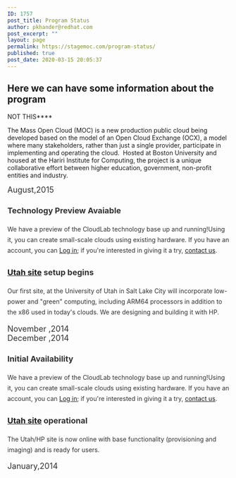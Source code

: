 ```yaml
---
ID: 1757
post_title: Program Status
author: pkhander@redhat.com
post_excerpt: ""
layout: page
permalink: https://stagemoc.com/program-status/
published: true
post_date: 2020-03-15 20:05:37
---
```

<!-- wp:group -->
<div class="wp-block-group"><div class="wp-block-group__inner-container"><!-- wp:group -->
<div class="wp-block-group"><div class="wp-block-group__inner-container"><!-- wp:columns -->
<div class="wp-block-columns"><!-- wp:column {"width":31} -->
<div class="wp-block-column" style="flex-basis:31%"><!-- wp:heading -->
<h2>Here we can have some information about the program</h2>
<!-- /wp:heading -->

<!-- wp:paragraph {"align":"center","fontSize":"medium"} -->
<p class="has-text-align-center has-medium-font-size">NOT THIS****</p>
<!-- /wp:paragraph -->

<!-- wp:paragraph {"align":"center","fontSize":"medium"} -->
<p class="has-text-align-center has-medium-font-size">The Mass Open Cloud (MOC) is a new production public cloud being developed based on the model of an Open Cloud Exchange (OCX),  a model where many stakeholders, rather than just a single provider,  participate in implementing and operating the cloud.  Hosted at Boston  University and housed at the Hariri Institute for Computing, the project  is a unique collaborative effort between higher education, government,  non-profit entities and industry.</p>
<!-- /wp:paragraph --></div>
<!-- /wp:column -->

<!-- wp:column {"width":69} -->
<div class="wp-block-column" style="flex-basis:69%"><!-- wp:ctl/instant-timeline {"timelineLayout":"one-sided","textColor":"#313131","timeLineColor":"#0693e3","items":[{"title":"\u003cstrong\u003eTechnology Preview Avaiable\u003c/strong\u003e","description":"We have a preview of the CloudLab technology base up and running!Using  it, you can create small-scale clouds using existing              hardware.  If you have an account, you can \u003ca href=\u0022https://www.cloudlab.us/login.php\u0022\u003eLog in\u003c/a\u003e; if you're interested in giving it a try, \u003ca href=\u0022https://www.cloudlab.us/#contact\u0022\u003econtact us\u003c/a\u003e.           ","time":"August,2015","key":1584381014629,"storyImage":"none","storyBgColor":"#fff","storyTextColor":"#000","order":1},{"title":"\u003cstrong\u003e\u003ca href=\u0022https://www.cloudlab.us/hardware.php#utah\u0022\u003eUtah site\u003c/a\u003e setup begins\u003c/strong\u003e","description":"Our first site, at the University of Utah in Salt Lake City will             incorporate low-power and \u0022green\u0022 computing, including             ARM64 processors in addition to the x86 used in today's clouds. We             are designing and building it with HP.           ","time":"November ,2014","key":1584381014629,"storyImage":"none","storyBgColor":"#fff","storyTextColor":"#000","order":2},{"title":"\u003cstrong\u003eInitial Availability\u003c/strong\u003e","description":"We have a preview of the CloudLab technology base up and running!Using  it, you can create small-scale clouds using existing              hardware.  If you have an account, you can \u003ca href=\u0022https://www.cloudlab.us/login.php\u0022\u003eLog in\u003c/a\u003e; if you're interested in giving it a try, \u003ca href=\u0022https://www.cloudlab.us/#contact\u0022\u003econtact us\u003c/a\u003e.           ","time":"December ,2014","storyImage":"none","storyBgColor":"#fff","storyTextColor":"#000","order":0,"key":"new 1584381162793"},{"title":"\u003cstrong\u003e\u003ca href=\u0022https://www.cloudlab.us/hardware.php#utah\u0022\u003eUtah site\u003c/a\u003e operational\u003c/strong\u003e","description":"The Utah/HP site is now online with base functionality             (provisioning and imaging) and is ready for users.           ","time":"January,2014","storyImage":"none","storyBgColor":"#fff","storyTextColor":"#000","order":0,"key":"new 1584381207853"}],"isFirstLoad":false,"blockUniqId":1584381037117} -->
<div class="wp-block-ctl-instant-timeline"><div class="ctl-instant-timeline block-1584381037117  one-sided" style="--timeLineColor:#0693e3;--textColor:#313131;--titleSize:18px;--descriptionSize:14px;--timeSize:18px"><div class="timeline-content"><div class="ctl-row"><div class="ctl-col-6"><div class="story-time"><div style="color:#313131;font-size:18px">August,2015</div></div></div><div class="ctl-col-6"><div class="story-details"><div class="story-image"></div><h3 style="color:#313131;font-size:18px;line-height:24.12px"><strong>Technology Preview Avaiable</strong></h3><p style="color:#313131;font-size:14px;line-height:24.22px">We have a preview of the CloudLab technology base up and running!Using  it, you can create small-scale clouds using existing              hardware.  If you have an account, you can <a href="https://www.cloudlab.us/login.php">Log in</a>; if you're interested in giving it a try, <a href="https://www.cloudlab.us/#contact">contact us</a>.           </p></div></div></div></div><div class="timeline-content"><div class="ctl-row"><div class="ctl-col-6"><div class="story-details"><div class="story-image"></div><h3 style="color:#313131;font-size:18px;line-height:24.12px"><strong><a href="https://www.cloudlab.us/hardware.php#utah">Utah site</a> setup begins</strong></h3><p style="color:#313131;font-size:14px;line-height:24.22px">Our first site, at the University of Utah in Salt Lake City will             incorporate low-power and "green" computing, including             ARM64 processors in addition to the x86 used in today's clouds. We             are designing and building it with HP.           </p></div></div><div class="ctl-col-6"><div class="story-time"><div style="color:#313131;font-size:18px">November ,2014</div></div></div></div></div><div class="timeline-content"><div class="ctl-row"><div class="ctl-col-6"><div class="story-time"><div style="color:#313131;font-size:18px">December ,2014</div></div></div><div class="ctl-col-6"><div class="story-details"><div class="story-image"></div><h3 style="color:#313131;font-size:18px;line-height:24.12px"><strong>Initial Availability</strong></h3><p style="color:#313131;font-size:14px;line-height:24.22px">We have a preview of the CloudLab technology base up and running!Using  it, you can create small-scale clouds using existing              hardware.  If you have an account, you can <a href="https://www.cloudlab.us/login.php">Log in</a>; if you're interested in giving it a try, <a href="https://www.cloudlab.us/#contact">contact us</a>.           </p></div></div></div></div><div class="timeline-content"><div class="ctl-row"><div class="ctl-col-6"><div class="story-details"><div class="story-image"></div><h3 style="color:#313131;font-size:18px;line-height:24.12px"><strong><a href="https://www.cloudlab.us/hardware.php#utah">Utah site</a> operational</strong></h3><p style="color:#313131;font-size:14px;line-height:24.22px">The Utah/HP site is now online with base functionality             (provisioning and imaging) and is ready for users.           </p></div></div><div class="ctl-col-6"><div class="story-time"><div style="color:#313131;font-size:18px">January,2014</div></div></div></div></div></div></div>
<!-- /wp:ctl/instant-timeline --></div>
<!-- /wp:column --></div>
<!-- /wp:columns --></div></div>
<!-- /wp:group --></div></div>
<!-- /wp:group -->